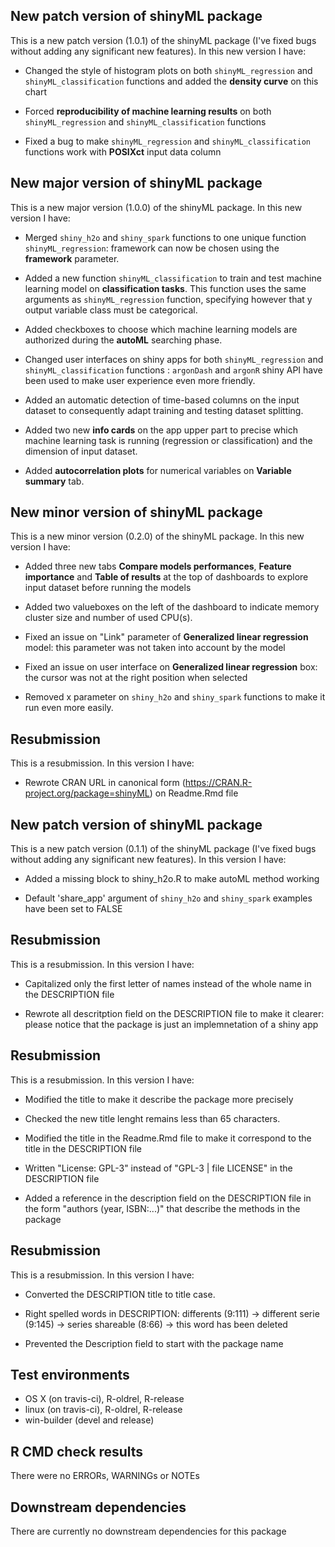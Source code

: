 ## New patch version of shinyML package
This is a new patch version (1.0.1) of the shinyML package (I've fixed bugs without adding any significant new features). 
In this new version I have:

* Changed the style of histogram plots on both `shinyML_regression` and `shinyML_classification` functions and added the **density curve** on this chart

* Forced **reproducibility of machine learning results** on both `shinyML_regression` and `shinyML_classification` functions

* Fixed a bug to make `shinyML_regression` and `shinyML_classification` functions work with **POSIXct** input data column

## New major version of shinyML package
This is a new major version (1.0.0) of the shinyML package. 
In this new version I have:

* Merged `shiny_h2o` and `shiny_spark` functions to one unique function `shinyML_regression`: framework can now be chosen using the **framework** parameter.

* Added a new function `shinyML_classification` to train and test machine learning model on **classification tasks**. This function uses the same arguments as `shinyML_regression` function, specifying however that y output variable class must be categorical.

* Added checkboxes to choose which machine learning models are authorized during the **autoML** searching phase.

* Changed user interfaces on shiny apps for both `shinyML_regression` and `shinyML_classification` functions : `argonDash` and `argonR` shiny API have been used to make user experience even more friendly.

* Added an automatic detection of time-based columns on the input dataset to consequently adapt training and testing dataset splitting.

* Added two new **info cards** on the app upper part to precise which machine learning task is running (regression or classification) and the dimension of input dataset. 

* Added **autocorrelation plots** for numerical variables on **Variable summary** tab.



## New minor version of shinyML package
This is a new minor version (0.2.0) of the shinyML package. 
In this new version I have:

* Added three new tabs **Compare models performances**, **Feature importance** and **Table of results** at the top of dashboards to explore input dataset before running the models 

* Added two valueboxes on the left of the dashboard to indicate memory cluster size and number of used CPU(s). 

* Fixed an issue on "Link" parameter of **Generalized linear regression** model: this parameter was not taken into account by the model

* Fixed an issue on user interface on **Generalized linear regression** box: the cursor was not at the right position when selected

* Removed x parameter on `shiny_h2o` and `shiny_spark` functions to make it run even more easily. 

## Resubmission
This is a resubmission. In this version I have:

* Rewrote CRAN URL in canonical form (https://CRAN.R-project.org/package=shinyML) on Readme.Rmd file


## New patch version of shinyML package
This is a new patch version (0.1.1) of the shinyML package (I've fixed bugs without adding any significant new features). 
In this version I have:

* Added a missing block to shiny_h2o.R to make autoML method working 

* Default 'share_app' argument of `shiny_h2o` and `shiny_spark` examples have been set to FALSE


## Resubmission
This is a resubmission. In this version I have:

* Capitalized only the first letter of names instead of the whole name in the DESCRIPTION file 

* Rewrote all descritption field on the DESCRIPTION file to make it clearer: please notice that the package is just an implemnetation of a shiny app 


## Resubmission
This is a resubmission. In this version I have:

* Modified the title to make it describe the package more precisely

* Checked the new title lenght remains less than 65 characters.

* Modified the title in the Readme.Rmd file to make it correspond to the title in the DESCRIPTION file  

* Written "License: GPL-3" instead of "GPL-3 | file LICENSE" in the DESCRIPTION file

* Added a reference in the description field on the DESCRIPTION file in the form "authors (year, ISBN:...)" that describe the methods in the package 


## Resubmission
This is a resubmission. In this version I have:

* Converted the DESCRIPTION title to title case.

* Right spelled words in DESCRIPTION:
    differents (9:111) -> different
    serie (9:145) -> series
    shareable (8:66) -> this word has been deleted 
    
* Prevented the Description field to start with the package name 

## Test environments
* OS X (on travis-ci), R-oldrel, R-release
* linux (on travis-ci), R-oldrel, R-release
* win-builder (devel and release)

## R CMD check results
There were no ERRORs, WARNINGs or NOTEs

## Downstream dependencies
There are currently no downstream dependencies for this package